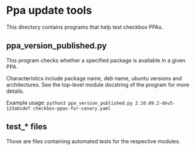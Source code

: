 # Ppa update tools

This directory contains programs that help test checkbox PPAs.

## ppa_version_published.py

This program checks whether a specified package is available in a given PPA.

Characteristics include package name, deb name, ubuntu versions and 
architectures.
See the top-level module docstring of the program for more details.

Example usage:
`python3 ppa_version_published.py 2.10.09.2-dev5-123abcdef checkbox-ppas-for-canary.yaml`

## test_* files

Those are files containing automated tests for the respective modules.
